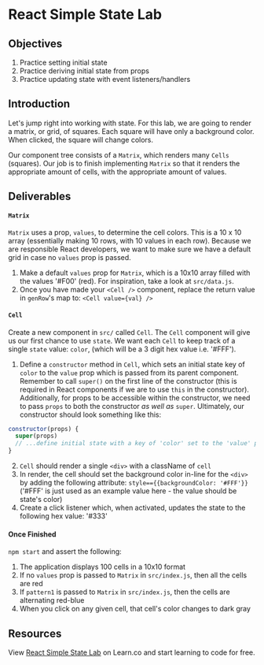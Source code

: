# React Simple State Lab

## Objectives

1. Practice setting initial state
2. Practice deriving initial state from props
3. Practice updating state with event listeners/handlers

## Introduction

Let's jump right into working with state. For this lab, we are going to render a
matrix, or grid, of squares. Each square will have only a background color. When
clicked, the square will change colors.

Our component tree consists of a `Matrix`, which renders many `Cells` (squares).
Our job is to finish implementing `Matrix` so that it renders the appropriate
amount of cells, with the appropriate amount of values.

## Deliverables

#### `Matrix`

`Matrix` uses a prop, `values`, to determine the cell colors. This is a 10 x 10
array (essentially making 10 rows, with 10 values in each row). Because we are
responsible React developers, we want to make sure we have a default grid in
case no `values` prop is passed.

1. Make a default `values` prop for `Matrix`, which is a 10x10 array filled with the values '#F00' (red). For inspiration, take a look at `src/data.js`.
2. Once you have made your `<Cell />` component, replace the return value in `genRow`'s map to: `<Cell value={val} />`

#### `Cell`

Create a new component in `src/` called `Cell`. The `Cell` component will give
us our first chance to use `state`. We want each `Cell` to keep track of a
single `state` value: `color`, (which will be a 3 digit hex value i.e. '#FFF').

1. Define a `constructor` method in `Cell`, which sets an initial state key of `color` to the `value` prop which is passed from its parent component. Remember to call `super()` on the first line of the constructor (this is required in React components if we are to use `this` in the constructor). Additionally, for props to be accessible within the constructor, we need to pass `props` to both the constructor _as well as_ `super`. Ultimately, our constructor should look something like this:

```js
constructor(props) {
  super(props)
  // ...define initial state with a key of 'color' set to the 'value' prop
}
```

2. `Cell` should render a single `<div>` with a className of `cell`
3. In render, the cell should set the background color in-line for the `<div>` by adding the following attribute: `style=={{backgroundColor: '#FFF'}}` ('#FFF' is just used as an example value here - the value should be state's color)
4. Create a click listener which, when activated, updates the state to the following hex value: '#333'

#### Once Finished

`npm start` and assert the following:

1. The application displays 100 cells in a 10x10 format
2. If no `values` prop is passed to `Matrix` in `src/index.js`, then all the cells are red
3. If `pattern1` is passed to `Matrix` in `src/index.js`, then the cells are alternating red-blue
4. When you click on any given cell, that cell's color changes to dark gray

## Resources

<p class='util--hide'>View <a href='https://learn.co/lessons/react-simple-state-lab'>React Simple State Lab</a> on Learn.co and start learning to code for free.</p>
